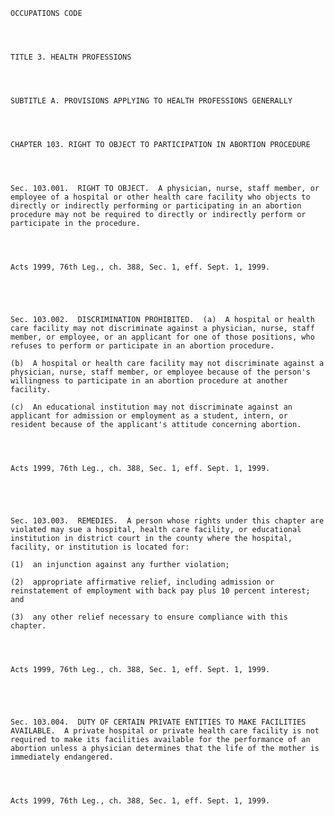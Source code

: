 ﻿
    
    
    	
    					
    
    
    OCCUPATIONS CODE
    
      
    
    
    TITLE 3. HEALTH PROFESSIONS
    
      
    
    
    SUBTITLE A. PROVISIONS APPLYING TO HEALTH PROFESSIONS GENERALLY
    
      
    
    
    CHAPTER 103. RIGHT TO OBJECT TO PARTICIPATION IN ABORTION PROCEDURE
    
      
    
    
    Sec. 103.001.  RIGHT TO OBJECT.  A physician, nurse, staff member, or employee of a hospital or other health care facility who objects to directly or indirectly performing or participating in an abortion procedure may not be required to directly or indirectly perform or participate in the procedure.
    
    
    
    
    Acts 1999, 76th Leg., ch. 388, Sec. 1, eff. Sept. 1, 1999.
    
    
    
    
    
    Sec. 103.002.  DISCRIMINATION PROHIBITED.  (a)  A hospital or health care facility may not discriminate against a physician, nurse, staff member, or employee, or an applicant for one of those positions, who refuses to perform or participate in an abortion procedure.
    
    (b)  A hospital or health care facility may not discriminate against a physician, nurse, staff member, or employee because of the person's willingness to participate in an abortion procedure at another facility.
    
    (c)  An educational institution may not discriminate against an applicant for admission or employment as a student, intern, or resident because of the applicant's attitude concerning abortion.
    
    
    
    
    Acts 1999, 76th Leg., ch. 388, Sec. 1, eff. Sept. 1, 1999.
    
    
    
    
    
    Sec. 103.003.  REMEDIES.  A person whose rights under this chapter are violated may sue a hospital, health care facility, or educational institution in district court in the county where the hospital, facility, or institution is located for:
    
    (1)  an injunction against any further violation;
    
    (2)  appropriate affirmative relief, including admission or reinstatement of employment with back pay plus 10 percent interest;  and
    
    (3)  any other relief necessary to ensure compliance with this chapter.
    
    
    
    
    Acts 1999, 76th Leg., ch. 388, Sec. 1, eff. Sept. 1, 1999.
    
    
    
    
    
    Sec. 103.004.  DUTY OF CERTAIN PRIVATE ENTITIES TO MAKE FACILITIES AVAILABLE.  A private hospital or private health care facility is not required to make its facilities available for the performance of an abortion unless a physician determines that the life of the mother is immediately endangered.
    
    
    
    
    Acts 1999, 76th Leg., ch. 388, Sec. 1, eff. Sept. 1, 1999.
    
    
    
    
    				
